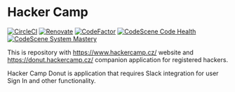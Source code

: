 # Hacker Camp

[![CircleCI](https://circleci.com/gh/hackercampcz/core/tree/trunk.svg?style=shield)](https://circleci.com/gh/hackercampcz/core/tree/trunk)
[![Renovate](https://img.shields.io/badge/renovate-enabled-brightgreen.svg)](https://renovatebot.com)
[![CodeFactor](https://www.codefactor.io/repository/github/hackercampcz/core/badge)](https://www.codefactor.io/repository/github/hackercampcz/core)
[![CodeScene Code Health](https://codescene.io/projects/28604/status-badges/code-health)](https://codescene.io/projects/28604)
[![CodeScene System Mastery](https://codescene.io/projects/28604/status-badges/system-mastery)](https://codescene.io/projects/28604)

This is repository with https://www.hackercamp.cz/ website and https://donut.hackercamp.cz/ companion application
for registered hackers.

Hacker Camp Donut is application that requires Slack integration for user Sign In and other functionality.


